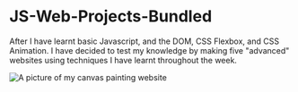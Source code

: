 # JS-Web-Projects-Bundled
After I have learnt basic Javascript, and the DOM, CSS Flexbox, and CSS Animation. I have decided to test my knowledge by making five "advanced" websites using techniques I have learnt throughout the week.

![A picture of my canvas painting website](https://i.imgur.com/DZMnmN4.jpg)
